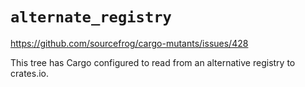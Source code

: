 # `alternate_registry`

<https://github.com/sourcefrog/cargo-mutants/issues/428>

This tree has Cargo configured to read from an alternative registry to crates.io.
